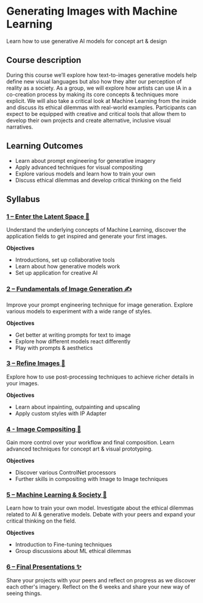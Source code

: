 # Generating Images with Machine Learning
Learn how to use generative AI models for concept art & design

## Course description

During this course we’ll explore how text-to-images generative models help define new visual languages but also how they alter our perception of reality as a society. As a group, we will explore how artists can use IA in a co-creation process by making its core concepts & techniques more explicit. We will also take a critical look at Machine Learning from the inside and discuss its ethical dilemmas with real-world examples. Participants can expect to be equipped with creative and critical tools that allow them to develop their own projects and create alternative, inclusive visual narratives.

## Learning Outcomes

- Learn about prompt engineering for generative imagery
- Apply advanced techniques for visual compositing
- Explore various models and learn how to train your own
- Discuss ethical dilemmas and develop critical thinking on the field

## Syllabus

### [1 – Enter the Latent Space 🚀](agenda/1-enter_the_latent_space.md)
Understand the underlying concepts of Machine Learning, discover the application fields to get inspired and generate your first images.

**Objectives**

- Introductions, set up collaborative tools
- Learn about how generative models work
- Set up application for creative AI

### [2 – Fundamentals of Image Generation ✍️](agenda/2-image_generation.md)
Improve your prompt engineering technique for image generation. Explore various models to experiment with a wide range of styles.

**Objectives**

- Get better at writing prompts for text to image
- Explore how different models react differently
- Play with prompts & aesthetics

### [3 – Refine Images 🎨](agenda/3-refine_images.md)
Explore how to use post-processing techniques to achieve richer details in your images.

**Objectives**

- Learn about inpainting, outpainting and upscaling
- Apply custom styles with IP Adapter


### [4 - Image Compositing 📐](agenda/4-image_compositing.md)
Gain more control over your workflow and final composition. Learn advanced techniques for concept art & visual prototyping.

**Objectives**

- Discover various ControlNet processors
- Further skills in compositing with Image to Image techniques


### [5 – Machine Learning & Society  💾](agenda/5-ml_society.md)
Learn how to train your own model. Investigate about the ethical dilemmas related to AI & generative models. Debate with your peers and expand your critical thinking on the field.

**Objectives**

- Introduction to Fine-tuning techniques
- Group discussions about ML ethical dilemmas


### [6 – Final Presentations ✨](agenda/6-final_presentations.md)
Share your projects with your peers and reflect on progress as we discover each other's imagery. Reflect on the 6 weeks and share your new way of seeing things.
